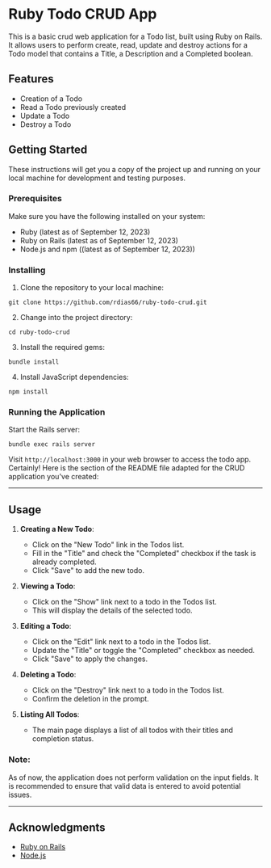 # Ruby Todo CRUD App

This is a basic crud web application for a Todo list, built using Ruby on Rails. It allows users to perform create, read, update and destroy actions for a Todo model that contains a Title, a Description and a Completed boolean. 

## Features

- Creation of a Todo
- Read a Todo previously created
- Update a Todo
- Destroy a Todo

## Getting Started

These instructions will get you a copy of the project up and running on your local machine for development and testing purposes.

### Prerequisites

Make sure you have the following installed on your system:

- Ruby (latest as of September 12, 2023)
- Ruby on Rails (latest as of September 12, 2023)
- Node.js and npm ((latest as of September 12, 2023))

### Installing

1. Clone the repository to your local machine:

```
git clone https://github.com/rdias66/ruby-todo-crud.git
```

2. Change into the project directory:

```
cd ruby-todo-crud
```

3. Install the required gems:

```
bundle install
```

4. Install JavaScript dependencies:

```
npm install
```

### Running the Application

Start the Rails server:

```
bundle exec rails server
```

Visit `http://localhost:3000` in your web browser to access the todo app.
Certainly! Here is the section of the README file adapted for the CRUD application you've created:

---

## Usage

1. **Creating a New Todo**:

   - Click on the "New Todo" link in the Todos list.
   - Fill in the "Title" and check the "Completed" checkbox if the task is already completed.
   - Click "Save" to add the new todo.

2. **Viewing a Todo**:

   - Click on the "Show" link next to a todo in the Todos list.
   - This will display the details of the selected todo.

3. **Editing a Todo**:

   - Click on the "Edit" link next to a todo in the Todos list.
   - Update the "Title" or toggle the "Completed" checkbox as needed.
   - Click "Save" to apply the changes.

4. **Deleting a Todo**:

   - Click on the "Destroy" link next to a todo in the Todos list.
   - Confirm the deletion in the prompt.

5. **Listing All Todos**:

   - The main page displays a list of all todos with their titles and completion status.

### Note:

As of now, the application does not perform validation on the input fields. It is recommended to ensure that valid data is entered to avoid potential issues.

---


## Acknowledgments

- [Ruby on Rails](https://rubyonrails.org/)
- [Node.js](https://nodejs.org/)




